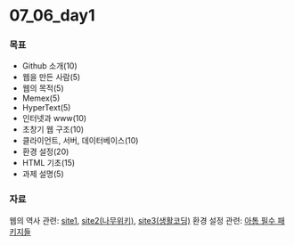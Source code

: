 # 07_06_day1

### 목표
* Github 소개(10)
* 웹을 만든 사람(5)
* 웹의 목적(5)
* Memex(5)
* HyperText(5)
* 인터넷과 www(10)
* 초창기 웹 구조(10)
* 클라이언트, 서버, 데이터베이스(10)
* 환경 설정(20)
* HTML 기초(15)
* 과제 설명(5)

### 자료
웹의 역사 관련: [site1], [site2(나무위키)], [site3(생활코딩)]
환경 설정 관련: [아톰 필수 패키지들]


[site1]: <http://www.betterweb.or.kr/blog/%EC%9B%B9%EA%B3%BC-%EC%9B%B9-%EA%B2%80%EC%83%89-%EC%9B%B9%EC%9D%98-%EC%97%AD%EC%82%AC/>
[site2(나무위키)]: <https://namu.wiki/w/%EC%9B%94%EB%93%9C%20%EC%99%80%EC%9D%B4%EB%93%9C%20%EC%9B%B9?from=%EC%9B%B9>
[site3(생활코딩)]: <https://opentutorials.org/course/1688>
[아톰 필수 패키지들]: <https://joshuajangblog.wordpress.com/tag/%EC%95%84%ED%86%B0-%ED%95%84%EC%88%98-%ED%94%8C%EB%9F%AC%EA%B7%B8%EC%9D%B8/>
